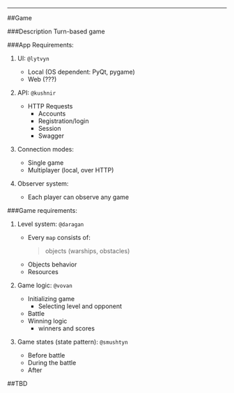 ********************
##Game

###Description
Turn-based game 

###App Requirements:
1. UI:
`@lytvyn`
    - Local (OS dependent: PyQt, pygame)
    - Web (???)

1. API:
`@kushnir`
    - HTTP Requests
        - Accounts
        - Registration/login
        - Session
        - Swagger
    
1. Connection modes:
    - Single game
    - Multiplayer (local, over HTTP)

1. Observer system:
    - Each player can observe any game


###Game requirements:
1. Level system:
    `@daragan`
    - Every `map` consists of:
        > objects (warships, obstacles)
    - Objects behavior
    - Resources
    
    
1. Game logic:
    `@vovan`
    - Initializing game
        - Selecting level and opponent
    - Battle
    - Winning logic
        - winners and scores
  
1. Game states (state pattern):
    `@smushtyn`
    - Before battle
    - During the battle
    - After

##TBD